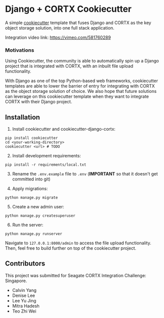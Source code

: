 # Django + CORTX Cookiecutter

A simple [cookiecutter](https://github.com/cookiecutter/cookiecutter) template that fuses Django and CORTX as the key object storage solution, into one full stack application.

Integration video link: https://vimeo.com/581760289

### Motivations

Using Cookiecutter, the community is able to automatically spin up a Django project that is integrated with CORTX, with an inbuilt file upload functionality.

With Django as one of the top Python-based web frameworks, cookiecutter templates are able to lower the barrier of entry for integrating with CORTX as the object storage solution of choice. We also hope that future solutions can leverage on this cookiecutter template when they want to integrate CORTX with their Django project.

## Installation

1. Install cookiecutter and cookiecutter-django-cortx:

```
pip install cookiecutter
cd <your-working-directory>
cookiecutter <url> # TODO
```

2. Install development requirements:

```
pip install -r requirements/local.txt
```

3. Rename the `.env.example` file to `.env` (**IMPORTANT** so that it doesn't get committed into git)

4. Apply migrations:

```
python manage.py migrate
```

5. Create a new admin user:

```
python manage.py createsuperuser
```

6. Run the server:

```
python manage.py runserver
```

Navigate to `127.0.0.1:8000/admin` to access the file upload functionality. Then, feel free to build further on top of the cookiecutter project.

## Contributors

This project was submitted for Seagate CORTX Integration Challenge: Singapore.

- Calvin Yang
- Denise Lee
- Lee Yu Jing
- Mitra Hadesh
- Teo Zhi Wei